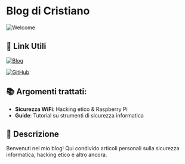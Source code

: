 # Blog di Cristiano 

![Welcome](https://img.shields.io/badge/Benvenuti%20nel%20mio%20blog-blueviolet?style=for-the-badge)

## 🔗 Link Utili

[![Blog](https://img.shields.io/badge/Blog-WiFi--Revenge.github.io%2Fblog-blue?style=for-the-badge)](https://WiFi-Revenge.github.io/blog)

[![GitHub](https://img.shields.io/badge/GitHub-WiFi--Revenge-black?style=for-the-badge&logo=github)](https://github.com/WiFi-Revenge)



## 📚 Argomenti trattati:
- **Sicurezza WiFi**: 
Hacking etico & Raspberry Pi 
- **Guide**: Tutorial su strumenti di sicurezza informatica

## 🚀 Descrizione
Benvenuti nel mio blog!
Qui condivido articoli personali sulla sicurezza informatica, hacking etico e altro ancora.
